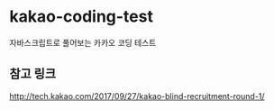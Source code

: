 # kakao-coding-test
자바스크립트로 풀어보는 카카오 코딩 테스트

## 참고 링크
http://tech.kakao.com/2017/09/27/kakao-blind-recruitment-round-1/
